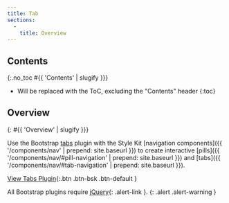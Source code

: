 ```yaml
---
title: Tab
sections:
  -
    title: Overview
---
```


## Contents
{:.no_toc #{{ 'Contents' | slugify }}}

* Will be replaced with the ToC, excluding the "Contents" header
{:toc}

## Overview
{: #{{ 'Overview' | slugify }}}

Use the Bootstrap [tabs](http://getbootstrap.com/javascript/#tabs) plugin with the Style Kit
[navigation components]({{ '/components/nav' | prepend: site.baseurl }}) to create interactive
[pills]({{ '/components/nav/#pill-navigation' | prepend: site.baseurl }}) and
[tabs]({{ '/components/nav/#tab-navigation' | prepend: site.baseurl }}).

[View Tabs Plugin](http://getbootstrap.com/javascript/#tabs){:.btn .btn-bsk .btn-default }

All Bootstrap plugins require [jQuery](https://jquery.com){: .alert-link }.
{: .alert .alert-warning }
